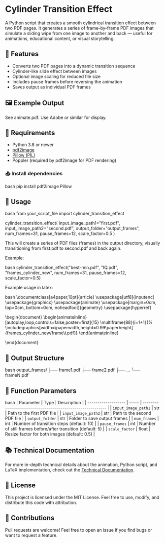 # Cylinder Transition Effect

A Python script that creates a smooth cylindrical transition effect between two PDF pages. It generates a series of frame-by-frame PDF images that simulate a sliding wipe from one image to another and back — useful for animations, educational content, or visual storytelling.

## 🎯 Features

- Converts two PDF pages into a dynamic transition sequence
- Cylinder-like slide effect between images
- Optional image scaling for reduced file size
- Includes pause frames before reversing the animation
- Saves output as individual PDF frames

## 🖼️ Example Output

See animate.pdf. Use Adobe or similar for display.

## 🔧 Requirements

- Python 3.8 or newer
- [pdf2image](https://pypi.org/project/pdf2image/)
- [Pillow (PIL)](https://pypi.org/project/Pillow/)
- Poppler (required by pdf2image for PDF rendering)

### 📥 Install dependencies

bash
pip install pdf2image Pillow



## 🚀 Usage

bash
from your_script_file import cylinder_transition_effect

cylinder_transition_effect(
    input_image_path1="first.pdf",
    input_image_path2="second.pdf",
    output_folder="output_frames",
    num_frames=31,
    pause_frames=12,
    scale_factor=0.5
)


This will create a series of PDF files (frames) in the output directory, visually transitioning from first.pdf to second.pdf and back again.

Example:

bash
cylinder_transition_effect("best-min.pdf", "IQ.pdf", "frames_cylinder_new", num_frames=31, pause_frames=12, scale_factor=0.5)


Example usage in latex:

bash
\documentclass[a4paper,10pt]{article}
\usepackage[utf8]{inputenc}
\usepackage{graphicx}
\usepackage{animate}
\usepackage[margin=0cm, top=0cm, bottom=0cm, noheadfoot]{geometry}
\usepackage{hyperref}

\begin{document}
\begin{animateinline}[autoplay,loop,controls=false,poster=first]{15}
\multiframe{88}{i=1+1}{%
    \includegraphics[width=\paperwidth,height=0.99\paperheight]{frames_cylinder_new/frame\i.pdf}}
\end{animateinline}

\end{document}



## 📂 Output Structure

bash
output_frames/
├── frame1.pdf
├── frame2.pdf
├── ...
└── frameN.pdf



## 🧪 Function Parameters

bash
| Parameter           | Type  | Description                                                 |
| ------------------- | ----- | ----------------------------------------------------------- |
| `input_image_path1` | str   | Path to the first PDF file                                  |
| `input_image_path2` | str   | Path to the second PDF file                                 |
| `output_folder`     | str   | Folder to save output frames                                |
| `num_frames`        | int   | Number of transition steps (default: 10)                    |
| `pause_frames`      | int   | Number of still frames before/after transition (default: 5) |
| `scale_factor`      | float | Resize factor for both images (default: 0.5)                |

## 📚 Technical Documentation

For more in-depth technical details about the animation, Python script, and LaTeX implementation, check out the [Technical Documentation](Readme_Technical_Details.tex).

## 🪪 License

This project is licensed under the MIT License.
Feel free to use, modify, and distribute this code with attribution.

## 🤝 Contributions
Pull requests are welcome! Feel free to open an issue if you find bugs or want to request a feature.
